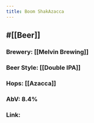 ```yaml
---
title: Boom ShakAzacca
---
```


## #[[Beer]]
### Brewery: [[Melvin Brewing]]

### Beer Style: [[Double IPA]]

### Hops: [[Azacca]]

### AbV: 8.4%

### Link: 

